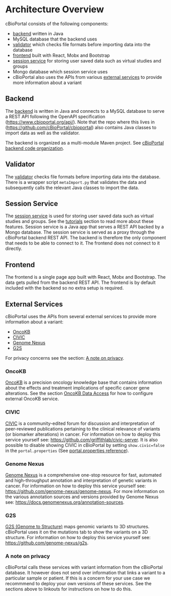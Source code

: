 # Architecture Overview
cBioPortal consists of the following components:

- [backend](https://github.com/cBioPortal/cbioportal) written in Java
- MySQL database that the backend uses
- [validator](https://github.com/cBioPortal/cbioportal/tree/master/core/src/main/scripts/importer)
  which checks file formats before importing data into the database
- [frontend](https://github.com/cBioPortal/cbioportal-frontend)
  built with React, Mobx and Bootstrap
- [session service](https://github.com/cBioPortal/session-service) for storing
  user saved data such as virtual studies and groups
- Mongo database which session service uses
- cBioPortal also uses the APIs from various [external services](#external-services) to provide more information about a variant

## Backend

The [backend](https://github.com/cBioPortal/cbioportal) is written in Java and
connects to a MySQL database to serve a REST API following the OpenAPI
specification (https://www.cbioportal.org/api/). Note that the repo where this
lives in (https://github.com/cBioPortal/cbioportal) also contains Java classes
to import data as well as the validator.

The backend is organized as a multi-module Maven project.
See [cBioPortal backend code organization](Backend-Code-Organization.md).

## Validator
The
[validator](https://github.com/cBioPortal/cbioportal/tree/master/core/src/main/scripts/importer)
checks file formats before importing data into the database. There is a wrapper
script `metaImport.py` that validates the data and subsequently calls the
relevant Java classes to import the data.

## Session Service

The [session service](https://github.com/cBioPortal/session-service) is used
for storing user saved data such as virtual studies and groups. See the
[tutorials](https://www.cbioportal.org/tutorials) section to read more about
these features. Session service is a Java app that serves a REST API backed by
a Mongo database. The session service is served as a proxy through the
cBioPortal backend REST API. The backend is therefore the only component that
needs to be able to connect to it. The frontend does not connect to it
directly. 

## Frontend
The frontend is a single page app built with React, Mobx and Bootstrap. The
data gets pulled from the backend REST API. The frontend is by default included
with the backend so no extra setup is required. 

## External Services
cBioPortal uses the APIs from several external services to provide more
information about a variant:

- [OncoKB](#oncokb)
- [CIVIC](#civic)
- [Genome Nexus](#genome-nexus)
- [G2S](#g2s)

For privacy concerns see the section: [A note on privacy](#a-note-on-privacy).

### OncoKB
[OncoKB](https://www.oncokb.org) is a precision oncology knowledge base that
contains information about the effects and treatment implications of specific
cancer gene alterations. See the section [OncoKB Data Access](/deployment/integration-with-other-webservices/OncoKB-Data-Access.md)
for how to configure external OncoKB service.

### CIVIC
[CIVIC](https://civicdb.org) is a community-edited forum for discussion and
interpretation of peer-reviewed publications pertaining to the clinical
relevance of variants (or biomarker alterations) in cancer. For information on
how to deploy this service yourself see:
https://github.com/griffithlab/civic-server. It is also possible to disable
showing CIVIC in cBioPortal by setting `show.civic=false` in the
`portal.properties` (See [portal.properties reference](/deployment/customization/portal.properties-Reference.md#civic-integration)).

### Genome Nexus
[Genome Nexus](https://www.genomenexus.org) is a comprehensive one-stop
resource for fast, automated and high-throughput annotation and interpretation
of genetic variants in cancer. For information on how to deploy this service
yourself see: https://github.com/genome-nexus/genome-nexus. For more
information on the various annotation sources and versions provided by Genome
Nexus see: https://docs.genomenexus.org/annotation-sources.

### G2S
[G2S (Genome to Structure)](https://g2s.genomenexus.org) maps genomic variants
to 3D structures. cBioPortal uses it on the mutations tab to show the variants
on a 3D structure. For information on how to deploy this service yourself see:
https://github.com/genome-nexus/g2s.

### A note on privacy

cBioPortal calls these services with variant information from the cBioPortal
database. It however does not send over information that links a variant to a
particular sample or patient. If this is a concern for your use case we recommmend
to deploy your own versions of these services. See the sections above to
linkouts for instructions on how to do this.
